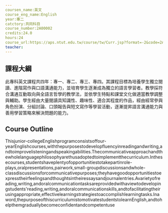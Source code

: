 ```yaml
---
coursen_name:英文
course_eng_name:English
year:專二
catctory:共同科目
course_number:2A00002
credits:24.0
hours:24
course_url:https://aps.ntut.edu.tw/course/tw/Curr.jsp?format=-2&code=2A00002
teacher:
---
```


## 課程大綱

此專科英文課程共四年：專一、專二、專三、專四。其課程目標為培養學生獨立閱讀、進階寫作與口語溝通能力，並培育學生逐漸成為獨立的語言學習者。教學採符合溝通互動取向與全語言哲學的教學法，並依學生特點和課堂文化做適當教學調整與輔助。學生經由大量閱讀具知識性、趣味性、適合其程度的作品，經由經常參與角色扮演、分組討論、口頭報告與短文寫作等學習活動，逐漸提昇語言溝通能力與善用學習策略來解決問題的能力。


## Course Outline

Thisjunior-collegeEnglishprogramconsistsoffour-yearEnglishcourses,withthepurposestodevelopfluencyinreadingandwriting,andtoimprovelisteningandspeakingabilities.Thecommunicativeapproachandthewholelanguagephilosophyarethusadoptedtoimplementthecurriculum.Inthesecourses,studentshaveplentyofopportunitiestotakepartinrole-plays,oralpresentations,pairwork,small-groupdiscussionsandwhole-classdiscussionsforcommunicativepurposes;theyhavegoodopportunitiestoexpresstheirfeelingsandthoughtsintheiressaysandjournalentries.Avarietyofreading,writing,andoralcommunicationtasksareprovidedwithaviewtodevelopingstudents'reading,writing,andoralcommunicationskills,andtofacilitatingtheirusingappropriate,effectivelearningstrategiestoaccomplishlearningtasks.Inaword,thepurposeofthiscurriculumistomotivatestudentstolearnEnglish,andtohelpthemgraduallybecomeconfidentandcompetentuse

